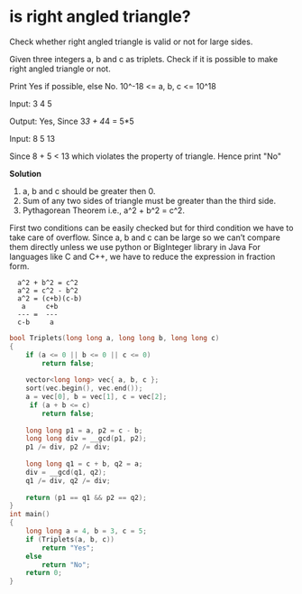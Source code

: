 # is right angled triangle?

Check whether right angled triangle is valid or not for large sides.

Given three integers a, b and c as triplets. Check if it is possible to make right angled triangle or not.
 
Print Yes if possible, else No. 10^-18 <= a, b, c <= 10^18

Input: 3 4 5
  
Output: Yes, Since 3*3 + 4*4 = 5*5
    
Input: 8 5 13
  
Since 8 + 5 < 13 which violates the property of triangle. Hence print "No"
  
**Solution**

1) a, b and c should be greater then 0.
2) Sum of any two sides of triangle must be greater than the third side.
3) Pythagorean Theorem i.e., a^2 + b^2 = c^2.
  
First two conditions can be easily checked but for third condition we have to take care of overflow.
Since a, b and c can be large so we can’t compare them directly unless we use python or BigInteger library in Java
For languages like C and C++, we have to reduce the expression in fraction form.
```
  a^2 + b^2 = c^2   
  a^2 = c^2 - b^2  
  a^2 = (c+b)(c-b)
   a     c+b
  --- =  ---
  c-b     a
```

```cpp
bool Triplets(long long a, long long b, long long c) 
{ 
    if (a <= 0 || b <= 0 || c <= 0) 
        return false; 
  
    vector<long long> vec{ a, b, c }; 
    sort(vec.begin(), vec.end()); 
    a = vec[0], b = vec[1], c = vec[2]; 
     if (a + b <= c) 
        return false; 
  
    long long p1 = a, p2 = c - b; 
    long long div = __gcd(p1, p2); 
    p1 /= div, p2 /= div; 
  
    long long q1 = c + b, q2 = a; 
    div = __gcd(q1, q2); 
    q1 /= div, q2 /= div; 
    
    return (p1 == q1 && p2 == q2); 
}  
int main() 
{ 
    long long a = 4, b = 3, c = 5; 
    if (Triplets(a, b, c)) 
        return "Yes"; 
    else
        return "No"; 
    return 0; 
} 
```
